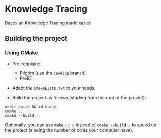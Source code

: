 # Knowledge Tracing
Bayesian Knowledge Tracing made easier.

## Building the project

###  Using CMake

* Pre-requisite:
  * Pilgrim (use the `develop` branch)
  * ProBT


* Adapt the `CMakeLists.txt` to your needs.

* Build the project as follows (starting from the root of the project):

``` 
mkdir build && cd build
cmake ..
cmake --build .
```

Optionally, you can use `make -j 8` instead of `cmake --build .` to speed up the project (`8` being the number of cores your computer have).

